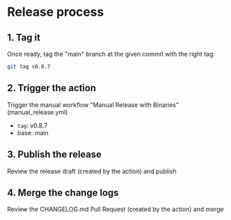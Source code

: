 # Release process

## 1. Tag it

Once ready, tag the "main" branch at the given commit with the right tag:

```bash
git tag v0.8.7
```

## 2. Trigger the action

Trigger the manual workflow "Manual Release with Binaries" (manual_release.yml)

- `tag`: v0.8.7
- base: main

## 3. Publish the release

Review the release draft (created by the action) and publish

## 4. Merge the change logs

Review the CHANGELOG.md Pull Request (created by the action) and merge
